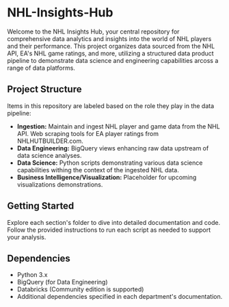 # NHL-Insights-Hub
Welcome to the NHL Insights Hub, your central repository for comprehensive data analytics and insights into the world of NHL players and their performance. This project organizes data sourced from the NHL API, EA's NHL game ratings, and more, utilizing a structured data product pipeline to demonstrate data science and engineering capabilities arcoss a range of data platforms.

## Project Structure

Items in this repository are labeled based on the role they play in the data pipeline:

- **Ingestion:** Maintain and ingest NHL player and game data from the NHL API. Web scraping tools for EA player ratings from NHLHUTBUILDER.com.
- **Data Engineering:** BigQuery views enhancing raw data upstream of data science analyses.
- **Data Science:** Python scripts demonstrating various data science capabilities withing the context of the ingested NHL data.
- **Business Intelligence/Visualization:** Placeholder for upcoming visualizations demonstrations.

## Getting Started

Explore each section's folder to dive into detailed documentation and code. Follow the provided instructions to run each script as needed to support your analysis.

## Dependencies

- Python 3.x
- BigQuery (for Data Engineering)
- Databricks (Community edition is supported)
- Additional dependencies specified in each department's documentation.

